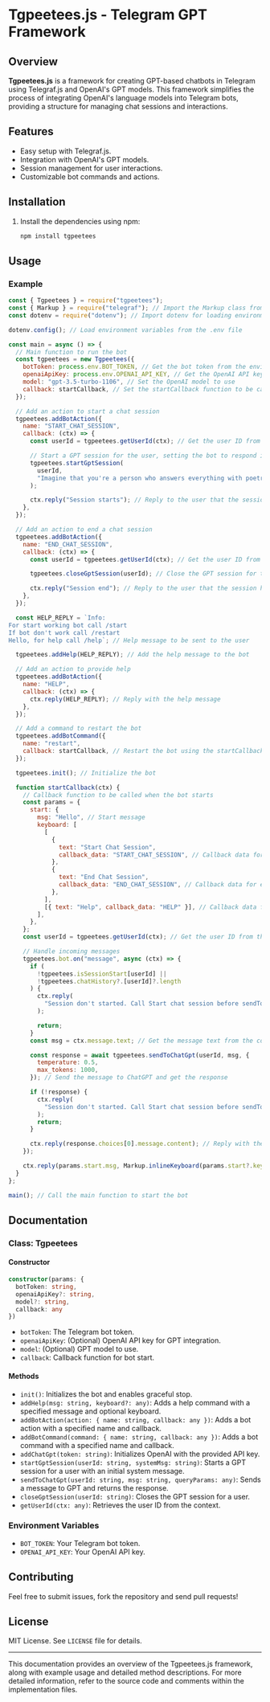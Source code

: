 # Tgpeetees.js - Telegram GPT Framework

## Overview

**Tgpeetees.js** is a framework for creating GPT-based chatbots in Telegram using Telegraf.js and OpenAI's GPT models. This framework simplifies the process of integrating OpenAI's language models into Telegram bots, providing a structure for managing chat sessions and interactions.

## Features

- Easy setup with Telegraf.js.
- Integration with OpenAI's GPT models.
- Session management for user interactions.
- Customizable bot commands and actions.

## Installation

1. Install the dependencies using npm:
   ```bash
   npm install tgpeetees
   ```

## Usage

### Example

```javascript
const { Tgpeetees } = require("tgpeetees");
const { Markup } = require("telegraf"); // Import the Markup class from telegraf for creating custom keyboards
const dotenv = require("dotenv"); // Import dotenv for loading environment variables from a .env file

dotenv.config(); // Load environment variables from the .env file

const main = async () => {
  // Main function to run the bot
  const tgpeetees = new Tgpeetees({
    botToken: process.env.BOT_TOKEN, // Get the bot token from the environment variables
    openaiApiKey: process.env.OPENAI_API_KEY, // Get the OpenAI API key from the environment variables
    model: "gpt-3.5-turbo-1106", // Set the OpenAI model to use
    callback: startCallback, // Set the startCallback function to be called on bot start
  });

  // Add an action to start a chat session
  tgpeetees.addBotAction({
    name: "START_CHAT_SESSION",
    callback: (ctx) => {
      const userId = tgpeetees.getUserId(ctx); // Get the user ID from the context

      // Start a GPT session for the user, setting the bot to respond in poetry
      tgpeetees.startGptSession(
        userId,
        "Imagine that you're a person who answers everything with poetry. Respond in the language in which the message arrives."
      );

      ctx.reply("Session starts"); // Reply to the user that the session has started
    },
  });

  // Add an action to end a chat session
  tgpeetees.addBotAction({
    name: "END_CHAT_SESSION",
    callback: (ctx) => {
      const userId = tgpeetees.getUserId(ctx); // Get the user ID from the context

      tgpeetees.closeGptSession(userId); // Close the GPT session for the user

      ctx.reply("Session end"); // Reply to the user that the session has ended
    },
  });

  const HELP_REPLY = `Info: 
For start working bot call /start
If bot don't work call /restart
Hello, for help call /help`; // Help message to be sent to the user

  tgpeetees.addHelp(HELP_REPLY); // Add the help message to the bot

  // Add an action to provide help
  tgpeetees.addBotAction({
    name: "HELP",
    callback: (ctx) => {
      ctx.reply(HELP_REPLY); // Reply with the help message
    },
  });

  // Add a command to restart the bot
  tgpeetees.addBotCommand({
    name: "restart",
    callback: startCallback, // Restart the bot using the startCallback function
  });

  tgpeetees.init(); // Initialize the bot

  function startCallback(ctx) {
    // Callback function to be called when the bot starts
    const params = {
      start: {
        msg: "Hello", // Start message
        keyboard: [
          [
            {
              text: "Start Chat Session",
              callback_data: "START_CHAT_SESSION", // Callback data for starting a chat session
            },
            {
              text: "End Chat Session",
              callback_data: "END_CHAT_SESSION", // Callback data for ending a chat session
            },
          ],
          [{ text: "Help", callback_data: "HELP" }], // Callback data for help
        ],
      },
    };
    const userId = tgpeetees.getUserId(ctx); // Get the user ID from the context

    // Handle incoming messages
    tgpeetees.bot.on("message", async (ctx) => {
      if (
        !tgpeetees.isSessionStart[userId] ||
        !tgpeetees.chatHistory?.[userId]?.length
      ) {
        ctx.reply(
          "Session don't started. Call Start chat session before sendToChatGpt"
        );

        return;
      }
      const msg = ctx.message.text; // Get the message text from the context

      const response = await tgpeetees.sendToChatGpt(userId, msg, {
        temperature: 0.5,
        max_tokens: 1000,
      }); // Send the message to ChatGPT and get the response

      if (!response) {
        ctx.reply(
          "Session don't started. Call Start chat session before sendToChatGpt"
        );
        return;
      }

      ctx.reply(response.choices[0].message.content); // Reply with the ChatGPT response
    });

    ctx.reply(params.start.msg, Markup.inlineKeyboard(params.start?.keyboard)); // Send the start message with an inline keyboard
  }
};

main(); // Call the main function to start the bot
```

## Documentation

### Class: Tgpeetees

#### Constructor

```typescript
constructor(params: {
  botToken: string,
  openaiApiKey?: string,
  model?: string,
  callback: any
})
```

- `botToken`: The Telegram bot token.
- `openaiApiKey`: (Optional) OpenAI API key for GPT integration.
- `model`: (Optional) GPT model to use.
- `callback`: Callback function for bot start.

#### Methods

- `init()`: Initializes the bot and enables graceful stop.
- `addHelp(msg: string, keyboard?: any)`: Adds a help command with a specified message and optional keyboard.
- `addBotAction(action: { name: string, callback: any })`: Adds a bot action with a specified name and callback.
- `addBotCommand(command: { name: string, callback: any })`: Adds a bot command with a specified name and callback.
- `addChatGpt(token: string)`: Initializes OpenAI with the provided API key.
- `startGptSession(userId: string, systemMsg: string)`: Starts a GPT session for a user with an initial system message.
- `sendToChatGpt(userId: string, msg: string, queryParams: any)`: Sends a message to GPT and returns the response.
- `closeGptSession(userId: string)`: Closes the GPT session for a user.
- `getUserId(ctx: any)`: Retrieves the user ID from the context.

### Environment Variables

- `BOT_TOKEN`: Your Telegram bot token.
- `OPENAI_API_KEY`: Your OpenAI API key.

## Contributing

Feel free to submit issues, fork the repository and send pull requests!

## License

MIT License. See `LICENSE` file for details.

---

This documentation provides an overview of the Tgpeetees.js framework, along with example usage and detailed method descriptions. For more detailed information, refer to the source code and comments within the implementation files.